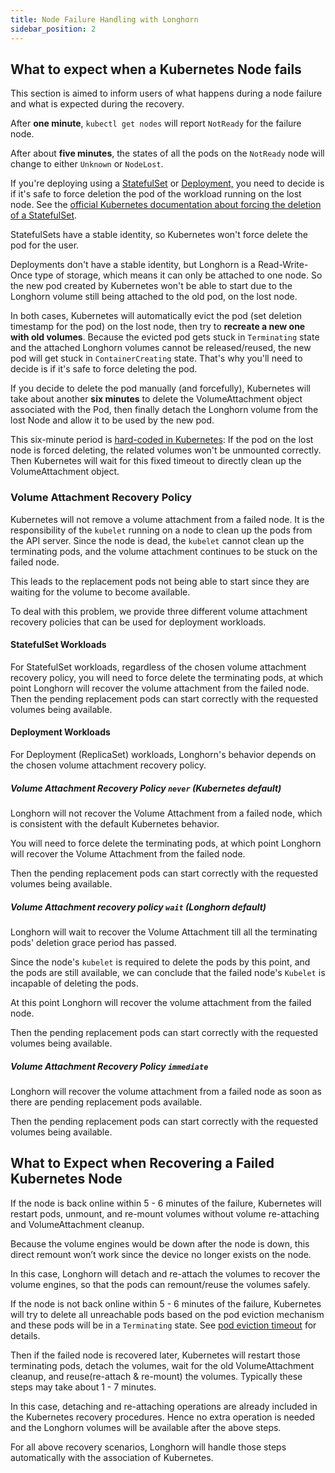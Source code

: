 ```yaml
---
title: Node Failure Handling with Longhorn
sidebar_position: 2
---
```


<head>
  <link rel="canonical" href="https://main--longhornio-docusaurus.netlify.app/high-availability/node-failure"/>
</head>

## What to expect when a Kubernetes Node fails

This section is aimed to inform users of what happens during a node failure and what is expected during the recovery.

After **one minute**, `kubectl get nodes` will report `NotReady` for the failure node.

After about **five minutes**, the states of all the pods on the `NotReady` node will change to either `Unknown` or `NodeLost`.

If you're deploying using a [StatefulSet](https://kubernetes.io/docs/concepts/workloads/controllers/statefulset/) or [Deployment,](https://kubernetes.io/docs/concepts/workloads/controllers/deployment/) you need to decide is if it's safe to force deletion the pod of the workload running on the lost node. See the [official Kubernetes documentation about forcing the deletion of a StatefulSet](https://kubernetes.io/docs/tasks/run-application/force-delete-stateful-set-pod/).

StatefulSets have a stable identity, so Kubernetes won't force delete the pod for the user.

Deployments don't have a stable identity, but Longhorn is a Read-Write-Once type of storage, which means it can only be attached to one node. So the new pod created by Kubernetes won't be able to start due to the Longhorn volume still being attached to the old pod, on the lost node.

In both cases, Kubernetes will automatically evict the pod (set deletion timestamp for the pod) on the lost node, then try to **recreate a new one with old volumes**. Because the evicted pod gets stuck in `Terminating` state and the attached Longhorn volumes cannot be released/reused, the new pod will get stuck in `ContainerCreating` state. That's why you'll need to decide is if it's safe to force deleting the pod.

If you decide to delete the pod manually (and forcefully), Kubernetes will take about another **six minutes** to delete the VolumeAttachment object associated with the Pod, then finally detach the Longhorn volume from the lost Node and allow it to be used by the new pod.

This six-minute period is [hard-coded in Kubernetes](https://github.com/kubernetes/kubernetes/blob/5e31799701123c50025567b8534e1a62dbc0e9f6/pkg/controller/volume/attachdetach/attach_detach_controller.go#L95): If the pod on the lost node is forced deleting, the related volumes won't be unmounted correctly. Then Kubernetes will wait for this fixed timeout to directly clean up the VolumeAttachment object.

### Volume Attachment Recovery Policy

Kubernetes will not remove a volume attachment from a failed node. It is the responsibility of the `kubelet` running on a node to clean up the pods from the API server. Since the node is dead, the `kubelet` cannot clean up the terminating pods, and the volume attachment continues to be stuck on the failed node.

This leads to the replacement pods not being able to start since they are waiting for the volume to become available.

To deal with this problem, we provide three different volume attachment recovery policies that can be used for deployment workloads.

#### StatefulSet Workloads
For StatefulSet workloads, regardless of the chosen volume attachment recovery policy, you will need to force delete the terminating pods, at which point Longhorn will recover the volume attachment from the failed node. Then the pending replacement pods can start correctly with the requested volumes being available.

#### Deployment Workloads
For Deployment (ReplicaSet) workloads, Longhorn's behavior depends on the chosen volume attachment recovery policy.

##### Volume Attachment Recovery Policy `never` *(Kubernetes default)*
Longhorn will not recover the Volume Attachment from a failed node, which is consistent with the default Kubernetes behavior.

You will need to force delete the terminating pods, at which point Longhorn will recover the Volume Attachment from the failed node.

Then the pending replacement pods can start correctly with the requested volumes being available.

##### Volume Attachment recovery policy `wait` *(Longhorn default)*
Longhorn will wait to recover the Volume Attachment till all the terminating pods' deletion grace period has passed.

Since the node's `kubelet` is required to delete the pods by this point, and the pods are still available, we can conclude that the failed node's `Kubelet` is incapable of deleting the pods.

At this point Longhorn will recover the volume attachment from the failed node.

Then the pending replacement pods can start correctly with the requested volumes being available.

##### Volume Attachment Recovery Policy `immediate`

Longhorn will recover the volume attachment from a failed node as soon as there are pending replacement pods available.

Then the pending replacement pods can start correctly with the requested volumes being available.

## What to Expect when Recovering a Failed Kubernetes Node

If the node is back online within 5 - 6 minutes of the failure, Kubernetes will restart pods, unmount, and re-mount volumes without volume re-attaching and VolumeAttachment cleanup.

Because the volume engines would be down after the node is down, this direct remount won’t work since the device no longer exists on the node.

In this case, Longhorn will detach and re-attach the volumes to recover the volume engines, so that the pods can remount/reuse the volumes safely.

If the node is not back online within 5 - 6 minutes of the failure, Kubernetes will try to delete all unreachable pods based on the pod eviction mechanism and these pods will be in a `Terminating` state. See [pod eviction timeout](https://kubernetes.io/docs/concepts/architecture/nodes#condition) for details.

Then if the failed node is recovered later, Kubernetes will restart those terminating pods, detach the volumes, wait for the old VolumeAttachment cleanup, and reuse(re-attach & re-mount) the volumes. Typically these steps may take about 1 - 7 minutes.

In this case, detaching and re-attaching operations are already included in the Kubernetes recovery procedures. Hence no extra operation is needed and the Longhorn volumes will be available after the above steps.

For all above recovery scenarios, Longhorn will handle those steps automatically with the association of Kubernetes.
